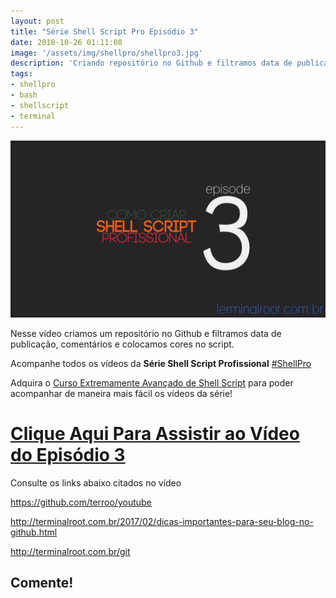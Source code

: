 ```yaml
---
layout: post
title: "Série Shell Script Pro Episódio 3"
date: 2018-10-26 01:11:08
image: '/assets/img/shellpro/shellpro3.jpg'
description: 'Criando repositório no Github e filtramos data de publicação, comentários e colocamos cores no script.'
tags:
- shellpro
- bash
- shellscript
- terminal
---
```


![Série Shell Script Pro Episódio 3](/assets/img/shellpro/shellpro3.jpg "Série Shell Script Pro Episódio 3")

Nesse vídeo criamos um repositório no Github e filtramos data de publicação, comentários e colocamos cores no script.

Acompanhe todos os vídeos da **Série Shell Script Profissional** [#ShellPro](http://bit.ly/shell-pro-root)

Adquira o [Curso Extremamente Avançado de Shell Script](http://terminalroot.com.br/shell) para poder acompanhar de maneira mais fácil os vídeos da série!

# [Clique Aqui Para Assistir ao Vídeo do Episódio 3](https://youtu.be/WygvBW1KOgM)

Consulte os links abaixo citados no vídeo

<https://github.com/terroo/youtube>

<http://terminalroot.com.br/2017/02/dicas-importantes-para-seu-blog-no-github.html>

<http://terminalroot.com.br/git>

## Comente!

<script async src="https://pagead2.googlesyndication.com/pagead/js/adsbygoogle.js"></script>

<!-- Informat -->
<ins class="adsbygoogle"
 style="display:block"
 data-ad-client="ca-pub-2838251107855362"
 data-ad-slot="2327980059"
 data-ad-format="auto"
 data-full-width-responsive="true"></ins>

<script>
(adsbygoogle = window.adsbygoogle || []).push({});
</script>



